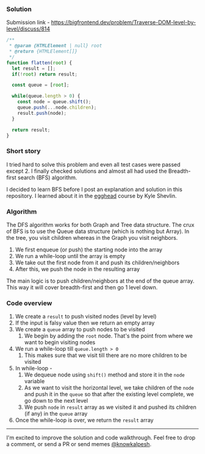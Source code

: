 ### Solution

Submission link - https://bigfrontend.dev/problem/Traverse-DOM-level-by-level/discuss/814

```js
/**
 * @param {HTMLElement | null} root
 * @return {HTMLElement[]}
 */
function flatten(root) {
  let result = [];
  if(!root) return result;

  const queue = [root];

  while(queue.length > 0) {
    const node = queue.shift();
    queue.push(...node.children);
    result.push(node);
  }

  return result;
}
```

### Short story
I tried hard to solve this problem and even all test cases were passed except 2.
I finally checked solutions and almost all had used the Breadth-first search (BFS) algorithm.

I decided to learn BFS before I post an explanation and solution in this repository.
I learned about it in the [egghead](https://egghead.io/courses/data-structures-and-algorithms-in-javascript) course by Kyle Shevlin.

### Algorithm
The DFS algorithm works for both Graph and Tree data structure. The crux of BFS is to use the Queue data structure (which is nothing but Array). 
In the tree, you visit children whereas in the Graph you visit neighbors.

1. We first enqueue (or push) the starting node into the array
1. We run a while-loop until the array is empty
1. We take out the first node from it and push its children/neighbors
1. After this, we push the node in the resulting array

The main logic is to push children/neighbors at the end of the queue array. This way it will cover breadth-first and then go 1 level down.

### Code overview
1. We create a `result` to push visited nodes (level by level)
1. If the input is falsy value then we return an empty array
1. We create a `queue` array to push nodes to be visited
    1. We begin by adding the `root` node. That's the point from where we want to begin visiting nodes
1. We run a while-loop till `queue.length > 0`
    1. This makes sure that we visit till there are no more children to be visited
1. In while-loop - 
    1. We dequeue node using `shift()` method and store it in the `node` variable
    1. As we want to visit the horizontal level, we take children of the `node` and push it in the `queue` so that after the existing level complete, we go down to the next level
    1. We push `node` in `result` array as we visited it and pushed its children (if any) in the `queue` array
1. Once the while-loop is over, we return the `result` array


---

I'm excited to improve the solution and code walkthrough. Feel free to drop a comment, or send a PR or send memes [@knowkalpesh](https://twitter.com/knowkalpesh).
